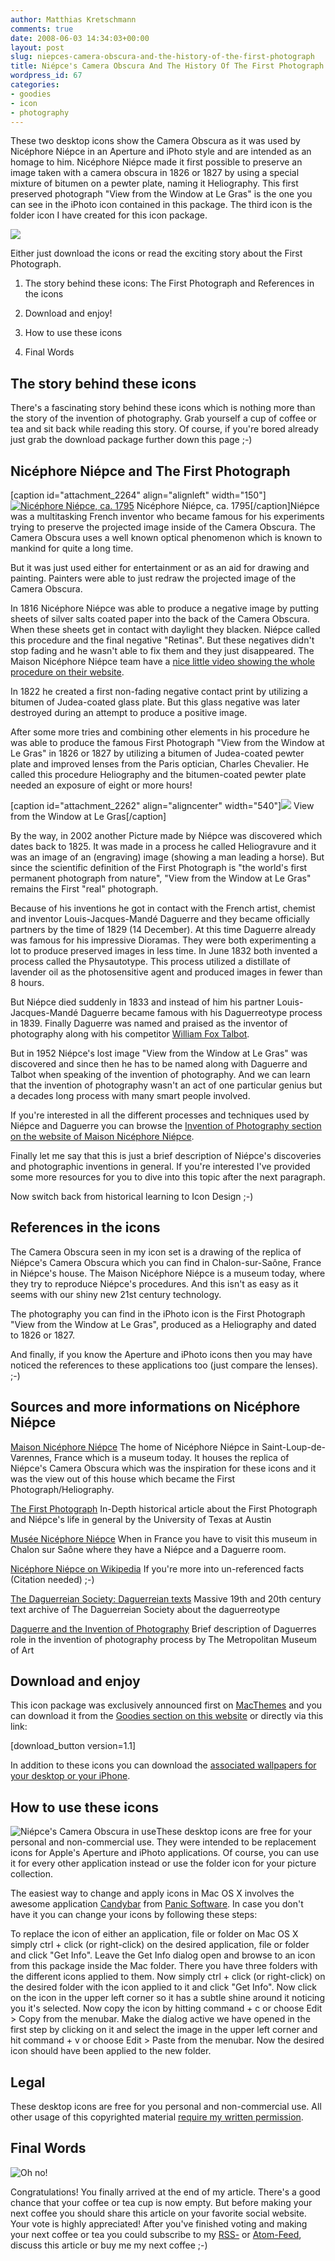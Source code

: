 ```yaml
---
author: Matthias Kretschmann
comments: true
date: 2008-06-03 14:34:03+00:00
layout: post
slug: niepces-camera-obscura-and-the-history-of-the-first-photograph
title: Niépce's Camera Obscura And The History Of The First Photograph
wordpress_id: 67
categories:
- goodies
- icon
- photography
---
```


These two desktop icons show the Camera Obscura as it was used by Nicéphore Niépce in an Aperture and iPhoto style and are intended as an homage to him. Nicéphore Niépce made it first possible to preserve an image taken with a camera obscura in 1826 or 1827 by using a special mixture of bitumen on a pewter plate, naming it Heliography. This first preserved photograph "View from the Window at Le Gras" is the one you can see in the iPhoto icon contained in this package. The third icon is the folder icon I have created for this icon package.

<!-- more -->

![](/media/cameraobscura11_all-540x262.png)

Either just download the icons or read the exciting story about the First Photograph.





  1. The story behind these icons: The First Photograph and References in the icons


  2. Download and enjoy!


  3. How to use these icons


  4. Final Words




## The story behind these icons



There's a fascinating story behind these icons which is nothing more than the story of the invention of photography. Grab yourself a cup of coffee or tea and sit back while reading this story. Of course, if you're bored already just grab the download package further down this page ;-)



## Nicéphore Niépce and The First Photograph




[caption id="attachment_2264" align="alignleft" width="150"][![Nicéphore Niépce, ca. 1795](/media/nicephore-niepce-150x150.jpg)](/media/nicephore-niepce.jpg) Nicéphore Niépce, ca. 1795[/caption]Niépce was a multitasking French inventor who became famous for his experiments trying to preserve the projected image inside of the Camera Obscura. The Camera Obscura uses a well known optical phenomenon which is known to mankind for quite a long time.

But it was just used either for entertainment or as an aid for drawing and painting. Painters were able to just redraw the projected image of the Camera Obscura.

In 1816 Nicéphore Niépce was able to produce a negative image by putting sheets of silver salts coated paper into the back of the Camera Obscura. When these sheets get in contact with daylight they blacken. Niépce called this procedure and the final negative "Retinas". But these negatives didn't stop fading and he wasn't able to fix them and they just disappeared. The Maison Nicéphore Niépce team have a [nice little video showing the whole procedure on their website](http://www.nicephore-niepce.com/videos/video03.html).

In 1822 he created a first non-fading negative contact print by utilizing a bitumen of Judea-coated glass plate. But this glass negative was later destroyed during an attempt to produce a positive image.

After some more tries and combining other elements in his procedure he was able to produce the famous First Photograph "View from the Window at Le Gras" in 1826 or 1827 by utilizing a bitumen of Judea-coated pewter plate and improved lenses from the Paris optician, Charles Chevalier. He called this procedure Heliography and the bitumen-coated pewter plate needed an exposure of eight or more hours!

[caption id="attachment_2262" align="aligncenter" width="540"][![](/media/View-from-the-Window-at-Le-Gras-540x375.png)](/media/View-from-the-Window-at-Le-Gras.png) View from the Window at Le Gras[/caption]

By the way, in 2002 another Picture made by Niépce was discovered which dates back to 1825. It was made in a process he called Heliogravure and it was an image of an (engraving) image (showing a man leading a horse). But since the scientific definition of the First Photograph is "the world's first permanent photograph from nature", "View from the Window at Le Gras" remains the First "real" photograph.

Because of his inventions he got in contact with the French artist, chemist and inventor Louis-Jacques-Mandé Daguerre and they became officially partners by the time of 1829 (14 December). At this time Daguerre already was famous for his impressive Dioramas. They were both experimenting a lot to produce preserved images in less time. In June 1832 both invented a process called the Physautotype. This process utilized a distillate of lavender oil as the photosensitive agent and produced images in fewer than 8 hours.

But Niépce died suddenly in 1833 and instead of him his partner Louis-Jacques-Mandé Daguerre became famous with his Daguerreotype process in 1839. Finally Daguerre was named and praised as the inventor of photography along with his competitor [William Fox Talbot](http://en.wikipedia.org/wiki/William_Henry_Fox_Talbot).

But in 1952 Niépce's lost image "View from the Window at Le Gras" was discovered and since then he has to be named along with Daguerre and Talbot when speaking of the invention of photography. And we can learn that the invention of photography wasn't an act of one particular genius but a decades long process with many smart people involved.

If you're interested in all the different processes and techniques used by Niépce and Daguerre you can browse the [Invention of Photography section on the website of Maison Nicéphore Niépce](http://www.nicephore-niepce.com/pagus/pagus-inv.html).

Finally let me say that this is just a brief description of Niépce's discoveries and photographic inventions in general. If you're interested I've provided some more resources for you to dive into this topic after the next paragraph.

Now switch back from historical learning to Icon Design ;-)



## References in the icons



The Camera Obscura seen in my icon set is a drawing of the replica of Niépce's Camera Obscura which you can find in Chalon-sur-Saône, France in Niépce's house. The Maison Nicéphore Niépce is a museum today, where they try to reproduce Niépce's procedures. And this isn't as easy as it seems with our shiny new 21st century technology.

The photography you can find in the iPhoto icon is the First Photograph "View from the Window at Le Gras", produced as a Heliography and dated to 1826 or 1827.

And finally, if you know the Aperture and iPhoto icons then you may have noticed the references to these applications too (just compare the lenses). ;-)



## Sources and more informations on Nicéphore Niépce



[Maison Nicéphore Niépce](http://www.niepce.com/)
The home of Nicéphore Niépce in Saint-Loup-de-Varennes, France which is a museum today. It houses the replica of Niépce's Camera Obscura which was the inspiration for these icons and it was the view out of this house which became the First Photograph/Heliography.

[The First Photograph](http://www.hrc.utexas.edu/exhibitions/permanent/wfp/)
In-Depth historical article about the First Photograph and Niépce's life in general by the University of Texas at Austin

[Musée Nicéphore Niépce](http://www.museeniepce.com/)
When in France you have to visit this museum in Chalon sur Saône where they have a Niépce and a Daguerre room.

[Nicéphore Niépce on Wikipedia](http://en.wikipedia.org/wiki/Nicéphore_Niépce)
If you're more into un-referenced facts (Citation needed) ;-)

[The Daguerreian Society: Daguerreian texts](http://daguerre.org/resource/texts.html)
Massive 19th and 20th century text archive of The Daguerreian Society about the daguerreotype

[Daguerre and the Invention of Photography](http://www.metmuseum.org/toah/hd/dagu/hd_dagu.htm)
Brief description of Daguerres role in the invention of photography process by The Metropolitan Museum of Art



## Download and enjoy



This icon package was exclusively announced first on [MacThemes](http://macthemes2.net) and you can download it from the [Goodies section on this website](http://www.kremalicious.com/goodies/) or directly via this link:

[download_button version=1.1]

In addition to these icons you can download the [associated wallpapers for your desktop or your iPhone](http://www.kremalicious.com/2008/06/new-goodie-niepces-camera-obscura-wallpaper-pack/).



## How to use these icons



![Niépce's Camera Obscura in use](/media/cameraobscura_inuse.png)These desktop icons are free for your personal and non-commercial use. They were intended to be replacement icons for Apple's Aperture and iPhoto applications. Of course, you can use it for every other application instead or use the folder icon for your picture collection.

The easiest way to change and apply icons in Mac OS X involves the awesome application [Candybar](http://www.panic.com/candybar) from [Panic Software](http://www.panic.com/). In case you don't have it you can change your icons by following these steps:

To replace the icon of either an application, file or folder on Mac OS X simply ctrl + click (or right-click) on the desired application, file or folder and click "Get Info". Leave the Get Info dialog open and browse to an icon from this package inside the Mac folder. There you have three folders with the different icons applied to them. Now simply ctrl + click (or right-click) on the desired folder with the icon applied to it and click "Get Info". Now click on the icon in the upper left corner so it has a subtle shine around it noticing you it's selected. Now copy the icon by hitting command + c or choose Edit > Copy from the menubar. Make the dialog active we have opened in the first step by clicking on it and select the image in the upper left corner and hit command + v or choose Edit > Paste from the menubar. Now the desired icon should have been applied to the new folder.



## Legal



These desktop icons are free for you personal and non-commercial use. All other usage of this copyrighted material [require my written permission](http://www.kremalicious.com/about/contact/).



## Final Words





![Oh no!](/media/coffee-cup-empty.png)

Congratulations! You finally arrived at the end of my article. There's a good chance that your coffee or tea cup is now empty. But before making your next coffee you should share this article on your favorite social website. Your vote is highly appreciated! After you've finished voting and making your next coffee or tea you could subscribe to my [RSS-](http://www.kremalicious.com/feed/) or [Atom-Feed](http://www.kremalicious.com/feed/atom), discuss this article or buy me my next coffee ;-)

